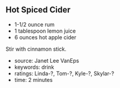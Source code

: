 Hot Spiced Cider
----------------

- 1-1/2 ounce rum
- 1 tablespoon lemon juice
- 6 ounces hot apple cider

Stir with cinnamon stick.

- source: Janet Lee VanEps
- keywords: drink
- ratings: Linda-?, Tom-?, Kyle-?, Skylar-?
- time: 2 minutes
